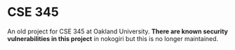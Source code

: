 # CSE 345

An old project for CSE 345 at Oakland University. **There are known security vulnerabilities in this project** in nokogiri but this is no longer maintained.
